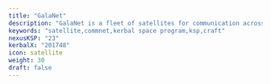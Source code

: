 ```yaml
---
title: "GalaNet"
description: "GalaNet is a fleet of satellites for communication across the solar system."
keywords: "satellite,commnet,kerbal space program,ksp,craft"
nexusKSP: "23"
kerbalX: "201748"
icon: satellite
weight: 30
draft: false
---
```

